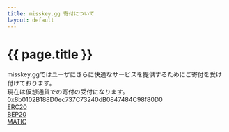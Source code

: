 ```yaml
---
title: misskey.gg 寄付について
layout: default
---
```

 
# {{ page.title }}

misskey.ggではユーザにさらに快適なサービスを提供するためにご寄付を受け付けております。  
現在は仮想通貨での寄付の受付になります。  
0x8b0102B188D0ec737C73240dB0847484C98f80D0  
[ERC20](https://etherscan.io/address/0x8b0102B188D0ec737C73240dB0847484C98f80D0)  
[BEP20](https://bscscan.com/address/0x8b0102B188D0ec737C73240dB0847484C98f80D0)  
[MATIC](https://polygonscan.com/address/0x8b0102B188D0ec737C73240dB0847484C98f80D0)  
